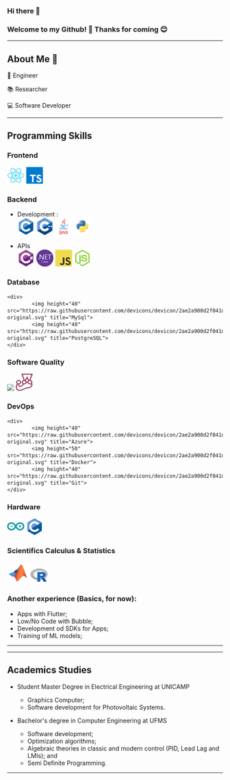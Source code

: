 ### Hi there 👋
### Welcome to my Github! :tada:  Thanks for coming :blush:
---

## About Me :woman: 
 :wrench: Engineer  
 
 :books: Researcher
 
 :computer: Software Developer 

---
## Programming Skills 

### Frontend
  <div>
            <img height="40" src="https://raw.githubusercontent.com/devicons/devicon/2ae2a900d2f041da66e950e4d48052658d850630/icons/react/react-original.svg" title="React">
            <img height="40" src="https://raw.githubusercontent.com/devicons/devicon/55609aa5bd817ff167afce0d965585c92040787a/icons/typescript/typescript-original.svg" title="React">
  </div>

### Backend
* Development :
    <div>
            <img height="40" src="https://raw.githubusercontent.com/devicons/devicon/2ae2a900d2f041da66e950e4d48052658d850630/icons/c/c-original.svg" title="C">
            <img height="40" src="https://raw.githubusercontent.com/devicons/devicon/2ae2a900d2f041da66e950e4d48052658d850630/icons/cplusplus/cplusplus-original.svg" title="C++">
            <img height="40" src="https://raw.githubusercontent.com/devicons/devicon/master/icons/java/java-original-wordmark.svg" title="Java">
            <img height="40" src="https://raw.githubusercontent.com/github/explore/80688e429a7d4ef2fca1e82350fe8e3517d3494d/topics/python/python.png" title="Python">
    </div>
<!-- 
    * C/C++ 
    * Java  -->
  
* APIs 
    <div>
            <img height="40" src="https://raw.githubusercontent.com/devicons/devicon/2ae2a900d2f041da66e950e4d48052658d850630/icons/csharp/csharp-original.svg" title="C#">
            <img height="40" src="https://raw.githubusercontent.com/devicons/devicon/2ae2a900d2f041da66e950e4d48052658d850630/icons/dotnetcore/dotnetcore-original.svg" title=".NET Core">
            <img height="40" src="https://raw.githubusercontent.com/devicons/devicon/2ae2a900d2f041da66e950e4d48052658d850630/icons/javascript/javascript-original.svg" title="Javascript">
            <img height="40" src="https://raw.githubusercontent.com/devicons/devicon/2ae2a900d2f041da66e950e4d48052658d850630/icons/nodejs/nodejs-original.svg" title="Node js">
    </div>

<!-- * C# (.NET Core / ASP NET Core)
    * Javascript (Node / REACT)
    * Python -->

### Database
    <div>
            <img height="40" src="https://raw.githubusercontent.com/devicons/devicon/2ae2a900d2f041da66e950e4d48052658d850630/icons/mysql/mysql-original.svg" title="MySql">
            <img height="40" src="https://raw.githubusercontent.com/devicons/devicon/2ae2a900d2f041da66e950e4d48052658d850630/icons/postgresql/postgresql-original.svg" title="PostgreSQL">
    </div>
<!-- * MySQL -->


### Software Quality 
   <div>
            <img height="40" src="https://jmeter.apache.org/images/logo.svg">
        <!-- <code>
            <img height="40" src="https://raw.githubusercontent.com/devicons/devicon/2ae2a900d2f041da66e950e4d48052658d850630/icons/jest/jest-plain.svg" title="Jmeter">
        </code> -->
            <img height="40" src="https://raw.githubusercontent.com/devicons/devicon/2ae2a900d2f041da66e950e4d48052658d850630/icons/jest/jest-plain.svg" title="Jest">
        <!-- <code>
            <img height="40" src="https://raw.githubusercontent.com/devicons/devicon/2ae2a900d2f041da66e950e4d48052658d850630/icons/jest/jest-plain.svg" title="MSTest">
        </code> -->
    </div>
    <!-- * Load Tests
        * Jmeter 
    * Unit Tests 
        * MSTest 
        * Jest -->

### DevOps
    <div>
            <img height="40" src="https://raw.githubusercontent.com/devicons/devicon/2ae2a900d2f041da66e950e4d48052658d850630/icons/azure/azure-original.svg" title="Azure">
            <img height="50" src="https://raw.githubusercontent.com/devicons/devicon/2ae2a900d2f041da66e950e4d48052658d850630/icons/docker/docker-original.svg" title="Docker">
            <img height="40" src="https://raw.githubusercontent.com/devicons/devicon/2ae2a900d2f041da66e950e4d48052658d850630/icons/git/git-original.svg" title="Git">
    </div>

<!-- * Azure
    * Docker
    * Git -->

### Hardware 
<div>
            <img height="40" src="https://raw.githubusercontent.com/devicons/devicon/2ae2a900d2f041da66e950e4d48052658d850630/icons/arduino/arduino-original.svg" title="Arduino">
            <img height="40" src="https://raw.githubusercontent.com/devicons/devicon/2ae2a900d2f041da66e950e4d48052658d850630/icons/c/c-original.svg" title="C">
        <!-- 
            <img height="50" src="https://raw.githubusercontent.com/devicons/devicon/2ae2a900d2f041da66e950e4d48052658d850630/icons/docker/docker-original.svg">
       
            <img height="40" src="https://raw.githubusercontent.com/devicons/devicon/2ae2a900d2f041da66e950e4d48052658d850630/icons/git/git-original.svg">
         -->
</div>
<!-- 
* Arduino
* C
* MIPS
* VHDL -->

### Scientifics Calculus & Statistics
<div>
            <img height="50" src="https://raw.githubusercontent.com/devicons/devicon/2ae2a900d2f041da66e950e4d48052658d850630/icons/matlab/matlab-original.svg" title="Matlab">
            <img height="40" src="https://raw.githubusercontent.com/devicons/devicon/2ae2a900d2f041da66e950e4d48052658d850630/icons/r/r-original.svg" title="R">
        <!-- 
            <img height="50" src="https://raw.githubusercontent.com/devicons/devicon/2ae2a900d2f041da66e950e4d48052658d850630/icons/docker/docker-original.svg">

            <img height="40" src="https://raw.githubusercontent.com/devicons/devicon/2ae2a900d2f041da66e950e4d48052658d850630/icons/git/git-original.svg">
 -->
    </div>
<!-- * Scilab
* Octave
* R -->

### Another experience (Basics, for now):
- Apps with Flutter;
- Low/No Code with Bubble;
- Development od SDKs for Apps;
- Training of ML models;


---
---
## Academics Studies

 - Student Master Degree in Electrical Engineering at UNICAMP
    - Graphics Computer;
    - Software development for Photovoltaic Systems.


 - Bachelor's degree in Computer Engineering at UFMS
    - Software development;
    - Optimization algorithms;
    - Algebraic theories in classic and modern control (PID, Lead Lag and LMIs); and
    - Semi Definite Programming. 


---
<!--
**IsabelleFSNunes/IsabelleFSNunes** is a ✨ _special_ ✨ repository because its `README.md` (this file) appears on your GitHub profile.

Here are some ideas to get you started:

- 🔭 I’m currently working on ...
- 🌱 I’m currently learning ...
- 👯 I’m looking to collaborate on ...
- 🤔 I’m looking for help with ...
- 💬 Ask me about ...
- 📫 How to reach me: ...
- 😄 Pronouns: ...
- ⚡ Fun fact: ...
-->

